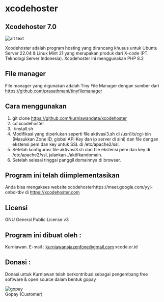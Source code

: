 # xcodehoster

Xcodehoster 7.0
--------------------
![alt text](http://xcode.or.id/04_small-logo.png)

Xcodehoster adalah program hosting yang dirancang khusus untuk Ubuntu Server 22.04 & Linux Mint 21 yang merupakan produk dari X-code (PT. Teknologi Server Indonesia).
Xcodehoster ini menggunakan PHP 8.2

File manager
------------
File manager yang digunakan adalah Tiny File Manager dengan sumber dari https://github.com/prasathmani/tinyfilemanager

Cara menggunakan
----------------
1. git clone https://github.com/kurniawandata/xcodehoster
2. cd xcodehoster
3. ./install.sh
4. Modifikasi yang diperlukan seperti file aktivasi3.sh di /usr/lib/cgi-bin (Masukkan Zone ID, global API Key dan ip server di sini) dan file dengan ekstensi pem dan key untuk SSL di /etc/apache2/ssl.
5. Setelah konfigurasi file aktivasi3.sh dan file ekstensi pem dan key di /etc/apache2/ssl, jalankan ./aktifkandomain.
6. Setelah selesai tinggal panggil domainnya di browser.

Program ini telah diimplementasikan
-------------------------------
Anda bisa mengakses website xcodehosterhttps://meet.google.com/yyj-onbd-tbv di https://xcodehoster.com

Licensi
-------
GNU General Public License v3

Program ini dibuat oleh :
--------------------------------------------
Kurniawan. E-mail : kurniawanajazenfone@gmail.com
xcode.or.id


Donasi :
--------
Donasi untuk Kurniawan telah berkontribusi sebagai pengembang free software & open source dalam bentuk gopay<br />

 <img src="https://xcode.co.id/qrcodex2.png" alt="gopay"> <br />
 Gopay (Customer)
